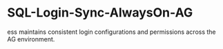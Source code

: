# SQL-Login-Sync-AlwaysOn-AG
ess maintains consistent login configurations and permissions across the AG environment.
